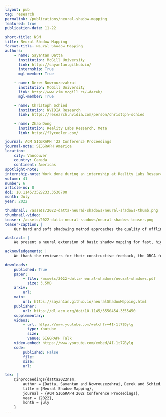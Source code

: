 ```yaml
---
layout: pub
tag: research
permalink: /publications/neural-shadow-mapping
featured: true
publication-date: 11-22

short-title: NSM
title: Neural Shadow Mapping
format-title: Neural Shadow Mapping
authors:
    - name: Sayantan Datta
      institution: McGill University
      link: https://sayan1an.github.io/
      internship: True
      mgl-member: True

    - name: Derek Nowrouzezahrai
      institution: McGill University
      link: http://www.cim.mcgill.ca/~derek/
      mgl-member: True

    - name: Christoph Schied
      institution: NVIDIA Research
      link: https://research.nvidia.com/person/christoph-schied

    - name: Zhao Dong
      institution: Reality Labs Research, Meta
      link: http://flycooler.com/

journal: ACM SIGGRAPH '22 Conference Proceedings
journal-note: SIGGRAPH America
location:
    city: Vancouver
    country: Canada
    continent: Americas
spotlight-note:
internship-note: Work done during an internship at Reality Labs Research, Meta <i class="bi bi-meta"></i>
volume: 41
number: 6
article-no: 8
doi: 10.1145/3528233.3530700
month: July
year: 2022

thumbnail: /assets/2022-datta-neural-shadows/neural-shadows-thumb.png
thumbnail-video:
teaser: /assets/2022-datta-neural-shadows/neural-shadows-teaser.png
teaser-caption: |
    Our hard and soft shadowing method approaches the quality of offline ray tracing whilst striking a favorable position on the performance-accuracy spectrum. On the high-performance end, we produce higher quality results than <em>n</em>×<em>n</em> Moment Shadow Maps (MSM-<em>n</em>). We require only vanilla shadow mapping inputs to generate visual (and temporal) results that approach ray-traced reference, surpassing more costly denoised interactive ray-traced methods.

abstract: |
    We present a neural extension of basic shadow mapping for fast, high quality hard and soft shadows. We compare favorably to fast pre-filtering shadow mapping, all while producing visual results on par with ray traced hard and soft shadows. We show that combining memory bandwidth-aware architecture specialization and careful temporal-window training leads to a fast, compact and easy-to-train neural shadowing method. Our technique is memory bandwidth conscious, eliminates the need for post-process temporal anti-aliasing or denoising, and supports scenes with dynamic view, emitters and geometry while remaining robust to unseen objects.

acknowledgements: |
    We thank the reviewers for their constructive feedback, the ORCA for the Amazon Lumberyard Bistro model, the Stanford CG Lab for the Bunny, Buddha, and Dragon models, Marko Dabrovic for the Sponza model and Morgan McGuire for the Bistro, Conference and Living Room models. This work was done when Sayantan was an intern at Meta Reality Labs Research. While at McGill University, he was also supported by a Ph.D. scholarship from the <em>Fonds de recherche du Québec – Nature et Technologies (FRQNT)</em>.

downloads:
    published: True
    paper:
        - file: /assets/2022-datta-neural-shadows/neural-shadows.pdf
          size: 3.5MB
    arxiv:
        url:
    main:
        url: https://sayan1an.github.io/neuralShadowMapping.html
    publisher:
        url: https://dl.acm.org/doi/10.1145/3550454.3555450
    supplementary:
    videos:
        - url: https://www.youtube.com/watch?v=4I-1t72Bylg
          type: Youtube
          size:
          venue: SIGGRAPH Talk
    video-embed: https://www.youtube.com/embed/4I-1t72Bylg
    code:
        published: False
        file:
        size:
        url:

tex: |
    @inproceedings{datta2022nsm,
        author = {Datta, Sayantan and Nowrouzezahrai, Derek and Schied, Christoph and Dong, Zhao},
        title = {Neural Shadow Mapping},
        journal = {ACM SIGGRAPH 2022 Conference Proceedings},
        year = {2022},
        month = july
    }
---
```


